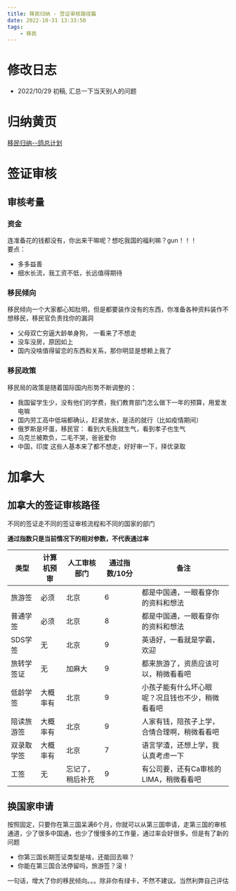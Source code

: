 ```yaml
---
title: 移民归纳 - 签证审核路径篇
date: 2022-10-31 13:33:50
tags:
    - 移民
---
```

<!-- toc -->

# 修改日志
* 2022/10/29 初稿, 汇总一下当天别人的问题

# 归纳黄页
[移民归纳--鸽总计划](https://vball.fun/2022/10/28/imm-geziwang-roadmap/)


# 签证审核

## 审核考量


### 资金
连准备花的钱都没有，你出来干嘛呢？想吃我国的福利嘛？gun！！！  
要点：
- 多多益善
- 细水长流，我工资不低，长远值得期待

### 移民倾向
移民倾向一个大家都心知肚明，但是都要装作没有的东西，你准备各种资料装作不想移民，移民官负责找你的漏洞
- 父母双亡穷逼大龄单身狗， 一看来了不想走
- 没车没房，原因如上
- 国内没啥值得留恋的东西和关系，那你明显是想赖上我了

### 移民政策
移民局的政策是随着国际国内形势不断调整的：

- 我国留学生少，没有他们的学费，我们教育部门怎么做下一年的预算，用爱发电嘛
- 国内劳工高中低端都确认，赶紧放水，是活的就行（比如疫情期间）
- 俄罗斯是坏蛋，移民官： 看到大毛我就生气，看到孝子也生气
- 乌克兰被欺负，二毛不哭，爸爸爱你
- 中国，印度 这些人基本来了都不想走，好好审一下，择优录取


# 加拿大
## 加拿大的签证审核路径

不同的签证走不同的签证审核流程和不同的国家的部门

**通过指数只是当前情况下的相对参数，不代表通过率**

| 类型 | 计算机预审 | 人工审核部门 | 通过指数/10分 | 备注 |
| --- | --- | --- | --- | ---|
| 旅游签 | 必须 | 北京 | 6 |都是中国通，一眼看穿你的资料和想法 |
| 普通学签 | 必须 | 北京 | 8 |都是中国通，一眼看穿你的资料和想法 |
| SDS学签 | 无 | 北京 | 9 | 英语好，一看就是学霸，欢迎 |
| 旅转学签证 | 无 | 加麻大 | 9 | 都来旅游了，资质应该可以，稍微看看吧 |
| 低龄学签 | 大概率有 | 北京 | 9 |小孩子能有什么坏心眼呢？况且钱也不少，稍微看看吧 |
| 陪读旅游签 | 大概率有 | 北京 | 9 |人家有钱，陪孩子上学，合情合理啊，稍微看看吧 |
| 双录取学签 | 大概率有 | 北京 | 7 |语言学渣，还想上学，我认真考虑一下 |
| 工签 | 无 | 忘记了，稍后补充 | 9 |有公司要，还有Ca审核的LIMA，稍微看看吧 |


## 换国家申请
按照固定，只要你在第三国呆满6个月，你就可以从第三国申请，走第三国的审核通道，少了很多中国通，也少了慢慢多的工作量，通过率会好很多。但是有了新的问题

- 你第三国长期签证类型是啥，还能回去嘛？
- 你能在第三国合法停留吗，旅游签？滚！


一句话，增大了你的移民倾向。。。除非你有绿卡，不然不建议。当然利弊自己评估